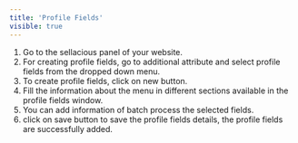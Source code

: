```yaml
---
title: 'Profile Fields'
visible: true
---
```


1. Go to the sellacious panel of your website.
2. For creating profile fields, go to additional attribute  and select profile fields from the dropped down menu.
3. To create profile fields, click on new button.
4. Fill the information about the menu in different sections available in the profile fields window.
5. You can add information of batch process the selected fields.
6. click on save button to save the profile fields details, the profile fields are successfully added.

